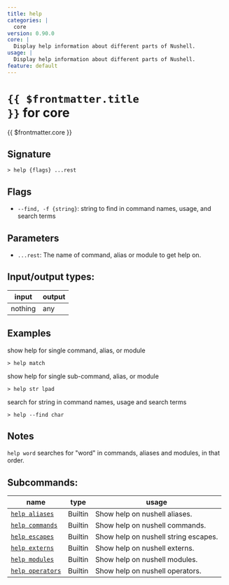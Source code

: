 ```yaml
---
title: help
categories: |
  core
version: 0.90.0
core: |
  Display help information about different parts of Nushell.
usage: |
  Display help information about different parts of Nushell.
feature: default
---
```

<!-- This file is automatically generated. Please edit the command in https://github.com/nushell/nushell instead. -->

# <code>{{ $frontmatter.title }}</code> for core

<div class='command-title'>{{ $frontmatter.core }}</div>

## Signature

```> help {flags} ...rest```

## Flags

 -  `--find, -f {string}`: string to find in command names, usage, and search terms

## Parameters

 -  `...rest`: The name of command, alias or module to get help on.


## Input/output types:

| input   | output |
| ------- | ------ |
| nothing | any    |

## Examples

show help for single command, alias, or module
```nu
> help match

```

show help for single sub-command, alias, or module
```nu
> help str lpad

```

search for string in command names, usage and search terms
```nu
> help --find char

```

## Notes
`help word` searches for "word" in commands, aliases and modules, in that order.

## Subcommands:

| name                                                 | type    | usage                                |
| ---------------------------------------------------- | ------- | ------------------------------------ |
| [`help aliases`](/commands/docs/help_aliases.md)     | Builtin | Show help on nushell aliases.        |
| [`help commands`](/commands/docs/help_commands.md)   | Builtin | Show help on nushell commands.       |
| [`help escapes`](/commands/docs/help_escapes.md)     | Builtin | Show help on nushell string escapes. |
| [`help externs`](/commands/docs/help_externs.md)     | Builtin | Show help on nushell externs.        |
| [`help modules`](/commands/docs/help_modules.md)     | Builtin | Show help on nushell modules.        |
| [`help operators`](/commands/docs/help_operators.md) | Builtin | Show help on nushell operators.      |
